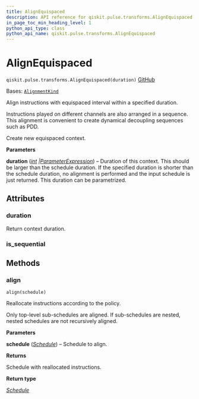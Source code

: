 ```yaml
---
title: AlignEquispaced
description: API reference for qiskit.pulse.transforms.AlignEquispaced
in_page_toc_min_heading_level: 1
python_api_type: class
python_api_name: qiskit.pulse.transforms.AlignEquispaced
---
```


# AlignEquispaced

<span id="qiskit.pulse.transforms.AlignEquispaced" />

`qiskit.pulse.transforms.AlignEquispaced(duration)` [GitHub](https://github.com/qiskit/qiskit/tree/main/qiskit/pulse/transforms/alignments.py "view source code")

Bases: [`AlignmentKind`](pulse#qiskit.pulse.transforms.AlignmentKind "qiskit.pulse.transforms.alignments.AlignmentKind")

Align instructions with equispaced interval within a specified duration.

Instructions played on different channels are also arranged in a sequence. This alignment is convenient to create dynamical decoupling sequences such as PDD.

Create new equispaced context.

**Parameters**

**duration** ([*int*](https://docs.python.org/3/library/functions.html#int "(in Python v3.12)")  *|*[*ParameterExpression*](qiskit.circuit.ParameterExpression "qiskit.circuit.ParameterExpression")) – Duration of this context. This should be larger than the schedule duration. If the specified duration is shorter than the schedule duration, no alignment is performed and the input schedule is just returned. This duration can be parametrized.

## Attributes

<span id="qiskit.pulse.transforms.AlignEquispaced.duration" />

### duration

Return context duration.

<span id="qiskit.pulse.transforms.AlignEquispaced.is_sequential" />

### is\_sequential

## Methods

### align

<span id="qiskit.pulse.transforms.AlignEquispaced.align" />

`align(schedule)`

Reallocate instructions according to the policy.

Only top-level sub-schedules are aligned. If sub-schedules are nested, nested schedules are not recursively aligned.

**Parameters**

**schedule** ([*Schedule*](qiskit.pulse.Schedule "qiskit.pulse.schedule.Schedule")) – Schedule to align.

**Returns**

Schedule with reallocated instructions.

**Return type**

[*Schedule*](qiskit.pulse.Schedule "qiskit.pulse.schedule.Schedule")

